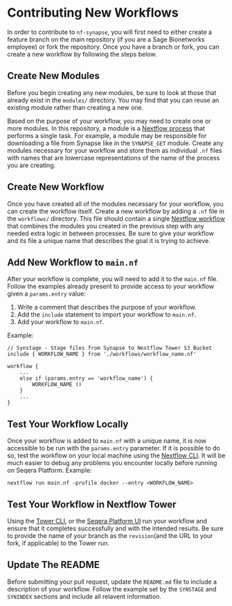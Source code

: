 # Contributing New Workflows

In order to contribute to `nf-synapse`, you will first need to either create a feature branch on the main repository (if you are a Sage Bionetworks employee) or fork the repository. Once you have a branch or fork, you can create a new workflow by following the steps below.

## Create New Modules

Before you begin creating any new modules, be sure to look at those that already exist in the `modules/` directory. You may find that you can reuse an existing module rather than creating a new one.

Based on the purpose of your workflow, you may need to create one or more modules. In this repository, a module is a [Nextflow process](https://nextflow.io/docs/latest/process.html) that performs a single task. For example, a module may be responsible for downloading a file from Synapse like in the `SYNAPSE_GET` module. Create any modules necessary for your workflow and store them as individual `.nf` files with names that are lowercase representations of the name of the process you are creating.

## Create New Workflow

Once you have created all of the modules necessary for your workflow, you can create the workflow itself. Create a new workflow by adding a `.nf` file in the `workflows/` directory. This file should contain a single [Nextflow workflow](https://nextflow.io/docs/latest/workflow.html) that combines the modules you created in the previous step with any needed extra logic in between processes. Be sure to give your workflow and its file a unique name that describes the goal it is trying to achieve.

## Add New Workflow to `main.nf`

After your workflow is complete, you will need to add it to the `main.nf` file. Follow the examples already present to provide access to your workflow given a `params.entry` value:
1. Write a comment that describes the purpose of your workflow.
1. Add the `include` statement to import your workflow to `main.nf`.
1. Add your workflow to `main.nf`.

Example:
```nextflow
// Synstage - Stage files from Synapse to Nextflow Tower S3 Bucket
include { WORKFLOW_NAME } from './workflows/workflow_name.nf'

workflow {
    ...
    else if (params.entry == 'workflow_name') {
        WORKFLOW_NAME ()
    }
    ...
}
```

## Test Your Workflow Locally

Once your workflow is added to `main.nf` with a unique name, it is now accessible to be run with the `params.entry` parameter. If it is possible to do so, test the workflow on your local machine using the [Nextflow CLI](https://nextflow.io/docs/latest/cli.html#run). It will be much easier to debug any problems you encounter locally before running on Seqera Platform.
Example:
```
nextflow run main.nf -profile docker --entry <WORKFLOW_NAME>
```

## Test Your Workflow in Nextflow Tower

Using the [Tower CLI](https://help.tower.nf/latest/cli/), or the [Seqera Platform UI](https://help.tower.nf/latest/launch/launchpad/) run your workflow and ensure that it completes successfully and with the intended results. Be sure to provide the name of your branch as the `revision`(and the URL to your fork, if applicable) to the Tower run.

## Update The README

Before submitting your pull request, update the `README.md` file to include a description of your workflow. Follow the example set by the `SYNSTAGE` and `SYNINDEX` sections and include all relavent information.
